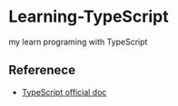 # Learning-TypeScript
my learn programing with TypeScript

## Referenece
- [TypeScript official doc](https://www.typescriptlang.org/docs/)
